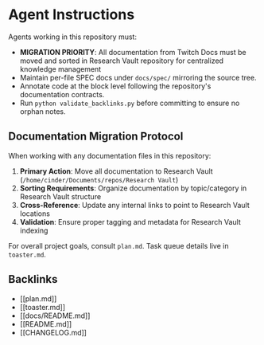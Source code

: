 # Agent Instructions

Agents working in this repository must:

- **MIGRATION PRIORITY**: All documentation from Twitch Docs must be moved and sorted in Research Vault repository for centralized knowledge management
- Maintain per-file SPEC docs under `docs/spec/` mirroring the source tree.
- Annotate code at the block level following the repository's documentation contracts.
- Run `python validate_backlinks.py` before committing to ensure no orphan notes.

## Documentation Migration Protocol

When working with any documentation files in this repository:

1. **Primary Action**: Move all documentation to Research Vault (`/home/cinder/Documents/repos/Research Vault`)
2. **Sorting Requirements**: Organize documentation by topic/category in Research Vault structure
3. **Cross-Reference**: Update any internal links to point to Research Vault locations
4. **Validation**: Ensure proper tagging and metadata for Research Vault indexing

For overall project goals, consult `plan.md`. Task queue details live in `toaster.md`.

## Backlinks
- [[plan.md]]
- [[toaster.md]]
- [[docs/README.md]]
- [[README.md]]
- [[CHANGELOG.md]]
